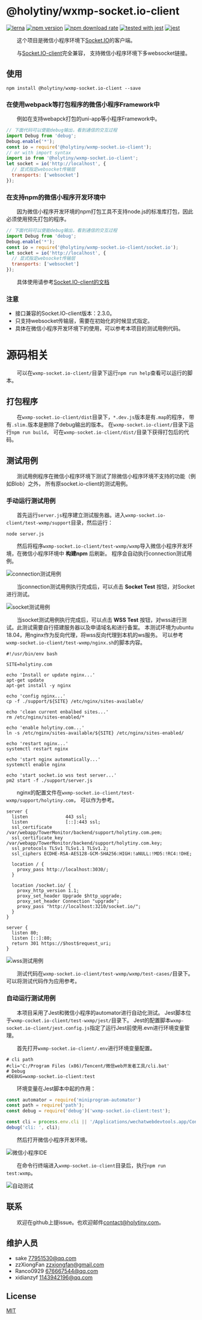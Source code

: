 
# @holytiny/wxmp-socket.io-client

[![lerna](https://img.shields.io/badge/maintained%20with-lerna-cc00ff.svg)](https://lerna.js.org/)
[![npm version](https://img.shields.io/npm/v/@holytiny/wxmp-socket.io-client)](https://www.npmjs.com/package/@holytiny/wxmp-socket.io-client)
[![npm download rate](https://img.shields.io/npm/dw/@holytiny/wxmp-socket.io-client)](https://www.npmjs.com/package/@holytiny/wxmp-socket.io-client)
[![tested with jest](https://img.shields.io/badge/tested_with-jest-99424f.svg)](https://github.com/facebook/jest)
[![jest](https://jestjs.io/img/jest-badge.svg)](https://github.com/facebook/jest)

&emsp;&emsp;这个项目是微信小程序环境下[Socket.IO](http://github.com/socketio/socket.io)的客户端。

&emsp;&emsp;与[Socket.IO-client](https://socket.io/docs/client-api/)完全兼容，
支持微信小程序环境下多websocket链接。

## 使用
```shell script
npm install @holytiny/wxmp-socket.io-client --save
```
### 在使用webpack等打包程序的微信小程序Framework中
&emsp;&emsp;例如在支持webapck打包的uni-app等小程序Framework中。
```js
// 下面代码可以使能debug输出，看到通信的交互过程
import Debug from 'debug';
Debug.enable('*');
const io = require('@holytiny/wxmp-socket.io-client');
// or with import syntax
import io from '@holytiny/wxmp-socket.io-client';
let socket = io('http://localhost', {
  // 显式指定websocket传输层
  transports: ['websocket']
});
```

### 在支持npm的微信小程序开发环境中
&emsp;&emsp;因为微信小程序开发环境的npm打包工具不支持node.js的标准库打包，因此必须使用预先打包的程序。
```js
// 下面代码可以使能debug输出，看到通信的交互过程
import Debug from 'debug';
Debug.enable('*');
const io = require('@holytiny/wxmp-socket.io-client/socket.io');
let socket = io('http://localhost', {
  // 显式指定websocket传输层
  transports: ['websocket']
});
```

&emsp;&emsp;具体使用请参考[Socket.IO-client的文档](https://socket.io/docs/client-api/)

### 注意

- 接口兼容的Socket.IO-client版本：2.3.0。
- 只支持websocket传输层，需要在初始化的时候显式指定。
- 具体在微信小程序开发环境下的使用，可以参考本项目的测试用例代码。

# 源码相关

&emsp;&emsp;可以在`wxmp-socket.io-client/`目录下运行`npm run help`查看可以运行的脚本。

## 打包程序

&emsp;&emsp;在`wxmp-socket.io-client/dist`目录下，`*.dev.js`版本是有`.map`的程序，
带有`.slim.`版本是删除了debug输出的版本。
在`wxmp-socket.io-client/`目录下运行`npm run build`，
可在`wxmp-socket.io-client/dist/`目录下获得打包后的代码。

## 测试用例

&emsp;&emsp;测试用例程序在微信小程序环境下测试了除微信小程序环境不支持的功能（例如Blob）之外，
所有原socket.io-client的测试用例。

### 手动运行测试用例

&emsp;&emsp;首先运行`server.js`程序建立测试服务器。进入`wxmp-socket.io-client/test-wxmp/support`目录，然后运行：
```shell script
node server.js
```

&emsp;&emsp;然后将程序`wxmp-socket.io-client/test-wxmp/wxmp`导入微信小程序开发环境，在微信小程序环境中 **构建npm** 后刷新。
程序会自动执行connection测试用例。

![connection测试用例](https://github.com/holytiny/feathersjs-wxmp-socket.io-client/blob/master/asset/connection-test-cases.png)

&emsp;&emsp;当connection测试用例执行完成后，可以点击 **Socket Test** 按钮，对Socket进行测试。

![socket测试用例](https://github.com/holytiny/feathersjs-wxmp-socket.io-client/blob/master/asset/socket-test-cases.png)

&emsp;&emsp;当socket测试用例执行完成后，可以点击 **WSS Test** 按钮，对wss进行测试。此测试需要自行搭建服务器以及申请域名和进行备案。
本测试环境为ubuntu 18.04，用nginx作为反向代理，将wss反向代理到本机的ws服务。
可以参考`wxmp-socket.io-client/test-wxmp/nginx.sh`的脚本内容。

```shell script
#!/usr/bin/env bash

SITE=holytiny.com

echo 'Install or update nginx...'
apt-get update
apt-get install -y nginx

echo 'config nginx...'
cp -f ./support/${SITE} /etc/nginx/sites-available/

echo 'clean current enbalbed sites...'
rm /etc/nginx/sites-enabled/*

echo 'enable holytiny.com...'
ln -s /etc/nginx/sites-available/${SITE} /etc/nginx/sites-enabled/

echo 'restart nginx...'
systemctl restart nginx

echo 'start nginx automatically...'
systemctl enable nginx

echo 'start socket.io wss test server...'
pm2 start -f ./support/server.js
```
&emsp;&emsp;nginx的配置文件在`wxmp-socket.io-client/test-wxmp/support/holytiny.com`，
可以作为参考。
```nginx
server {
  listen              443 ssl;
  listen              [::]:443 ssl;
  ssl_certificate     /var/webapp/TowerMonitor/backend/support/holytiny.com.pem;
  ssl_certificate_key /var/webapp/TowerMonitor/backend/support/holytiny.com.key;
  ssl_protocols TLSv1 TLSv1.1 TLSv1.2;
  ssl_ciphers ECDHE-RSA-AES128-GCM-SHA256:HIGH:!aNULL:!MD5:!RC4:!DHE;

  location / {
    proxy_pass http://localhost:3030/;
  }

  location /socket.io/ {
    proxy_http_version 1.1;
    proxy_set_header Upgrade $http_upgrade;
    proxy_set_header Connection "upgrade";
    proxy_pass "http://localhost:3210/socket.io/";
  }
}

server {
  listen 80;
  listen [::]:80;
  return 301 https://$host$request_uri;
}
```

![wss测试用例](https://github.com/holytiny/feathersjs-wxmp-socket.io-client/blob/master/asset/wss-test-cases.png)

&emsp;&emsp;测试代码在`wxmp-socket.io-client/test-wxmp/wxmp/test-cases/`目录下。
可以将测试代码作为应用参考。

### 自动运行测试用例
&emsp;&emsp;本项目采用了Jest和微信小程序的automator进行自动化测试。
Jest脚本位于`wxmp-cocket.io-client/test-wxmp/jest/`目录下。
Jest的配置脚本`wxmp-socket.io-client/jest.config.js`指定了运行Jest前使用.evn进行环境变量管理。

&emsp;&emsp;首先打开`wxmp-socket.io-client/.env`进行环境变量配置。

```editorconfig
# cli path
#cli='C:/Program Files (x86)/Tencent/微信web开发者工具/cli.bat'
# Debug
#DEBUG=wxmp-socket.io-client:test
```
&emsp;&emsp;环境变量在Jest脚本中起的作用：
```js
const automator = require('miniprogram-automator')
const path = require('path');
const debug = require('debug')('wxmp-socket.io-client:test');

const cli = process.env.cli || '/Applications/wechatwebdevtools.app/Contents/MacOS/cli';
debug('cli: ', cli);
```

&emsp;&emsp;然后打开微信小程序开发环境。

![微信小程序IDE](https://github.com/holytiny/feathersjs-wxmp-socket.io-client/blob/master/asset/wxmp-ide.png)

&emsp;&emsp;在命令行终端进入`wxmp-socket.io-client`目录后，执行`npm run test:wxmp`。

![自动测试](https://github.com/holytiny/feathersjs-wxmp-socket.io-client/blob/master/asset/automator-test-cases.gif)
## 联系
&emsp;&emsp;欢迎在github上提issue。也欢迎邮件<contact@holytiny.com>。

## 维护人员
- sake <77951530@qq.com>
- zzXiongFan <zzxiongfan@gmail.com>
- Ranco0929 <676667544@qq.com>
- xidianzyf <1143942196@qq.com>

## License

[MIT](/LICENSE)
